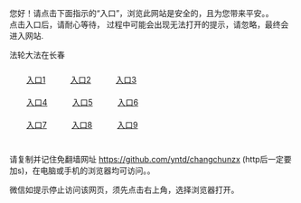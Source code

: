 您好！请点击下面指示的“入口”，浏览此网站是安全的，且为您带来平安。。 <br/>
点击入口后，请耐心等待， 过程中可能会出现无法打开的提示，请忽略，最终会进入网站. </br>

法轮大法在长春<br/>
<div style="padding:10px"><a style="margin:20px" target="_blank" href="https://d2zwn34oeimmb6.cloudfront.net/2Qpsp?neejjta" id="ccLink1" rel="nofollow">入口1</a> <a target="_blank" style="margin:20px" href="https://d38kbj7vny9jj.cloudfront.net/2Qpsp?xzjqb" id="ccLink2" rel="nofollow">入口2</a> <a style="margin:20px" target="_blank" href="https://d3rjcesa4rk3ex.cloudfront.net/2Qpsp?lzvpif" id="ccLink3" rel="nofollow">入口3</a></div>

<div style="padding:10px" ><a style="margin:20px" target="_blank" href="https://d2zwn34oeimmb6.cloudfront.net/2Qpsp?neejjta" id="ccLink4" rel="nofollow">入口4</a> <a style="margin:20px" href="https://d38kbj7vny9jj.cloudfront.net/2Qpsp?xzjqb" target="_blank" id="ccLink5" rel="nofollow">入口5</a> <a style="margin:20px" href="https://d3rjcesa4rk3ex.cloudfront.net/2Qpsp?lzvpif" target="_blank" id="ccLink6" rel="nofollow">入口6</a></div>

<div style="padding:10px"><a style="margin:20px" target="_blank" href="https://d2zwn34oeimmb6.cloudfront.net/2Qpsp?neejjta" id="ccLink7" rel="nofollow">入口7</a> <a style="margin:20px" href="https://d38kbj7vny9jj.cloudfront.net/2Qpsp?xzjqb" target="_blank" id="ccLink8" rel="nofollow">入口8</a> <a style="margin:20px" target="_blank" href="https://d3rjcesa4rk3ex.cloudfront.net/2Qpsp?lzvpif" id="ccLink9" rel="nofollow">入口9</a></div>

<br/>



请复制并记住免翻墙网址 https://github.com/yntd/changchunzx (http后一定要加s)，在电脑或手机的浏览器均可访问。。<br/>

微信如提示停止访问该网页，须先点击右上角，选择浏览器打开。
